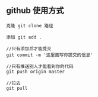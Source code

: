 ## github 使用方式
	克隆 git clone 路径
	
	添加 git add .

	//只有添加后才能提交
	git commit -m '这里面写你提交的信息'
	
	//只有推送别人才能看到你的代码
	git push origin master

	//拉去
	git pull
